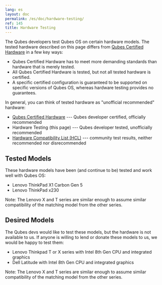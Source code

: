 ```yaml
---
lang: es
layout: doc
permalink: /es/doc/hardware-testing/
ref: 145
title: Hardware Testing
---
```


The Qubes developers test Qubes OS on certain hardware models.
The tested hardware described on this page differs from [Qubes Certified Hardware](/es/doc/certified-hardware/) in a few key ways:

- Qubes Certified Hardware has to meet more demanding standards than hardware that is merely tested.
- All Qubes Certified Hardware is tested, but not all tested hardware is certified.
- A specific certified configuration is guaranteed to be supported on specific versions of Qubes OS, whereas hardware testing provides no guarantees.

In general, you can think of tested hardware as "unofficial recommended" hardware:

- [Qubes Certified Hardware](/es/doc/certified-hardware/) --- Qubes developer certified, officially recommended
- Hardware Testing (this page) --- Qubes developer tested, unofficially recommended
- [Hardware Compatibility List (HCL)](/es/hcl/) --- community test results, neither recommended nor disrecommended

## Tested Models
<a id="tested-models"></a>

These hardware models have been (and continue to be) tested and work well with Qubes OS:

- Lenovo ThinkPad X1 Carbon Gen 5
- Lenovo ThinkPad x230

Note: The Lenovo X and T series are similar enough to assume similar compatibility of the matching model from the other series.

## Desired Models
<a id="desired-models"></a>

The Qubes devs would like to test these models, but the hardware is not available to us.
If anyone is willing to lend or donate these models to us, we would be happy to test them:

- Lenovo Thinkpad T or X series with Intel 8th Gen CPU and integrated graphics
- Dell Latitude with Intel 8th Gen CPU and integrated graphics

Note: The Lenovo X and T series are similar enough to assume similar compatibility of the matching model from the other series.